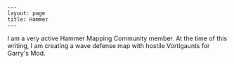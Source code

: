     ---
    layout: page
    title: Hammer
    ---
I am a very  active Hammer Mapping Community member. At the time of this writing,
I am creating a wave defense map with hostile Vortigaunts for Garry's Mod.
